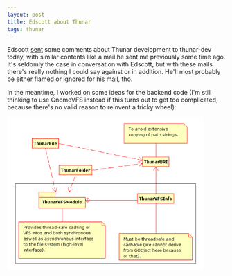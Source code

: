 ```yaml
---
layout: post
title: Edscott about Thunar
tags: thunar
---
```


Edscott <a href="http://foo-projects.org/pipermail/thunar-dev/2005-May/000593.html">sent</a> some comments about Thunar development to thunar-dev today, with similar contents like a mail he sent me previously some time ago. It's seldomly the case in conversation with Edscott, but with these mails there's really nothing I could say against or in addition. He'll most probably be either flamed or ignored for his mail, tho.

In the meantime, I worked on some ideas for the backend code (I'm still thinking to use GnomeVFS instead if this turns out to get too complicated, because there's no valid reason to reinvent a tricky wheel):

<a href="/images/2005/ThunarVFS-usage-20050531.png"><img src="/images/2005/ThunarVFS-usage-20050531.png" width="90%" /></a>
